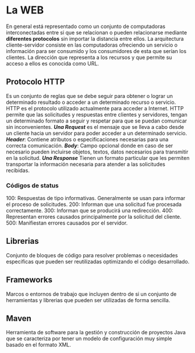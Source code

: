 # La WEB

En general está representado como un conjunto de computadoras interconectadas entre si que se relacionan o pueden relacionarse mediante **diferentes protocolos** sin importar la distancia entre ellos.
La arquitectura cliente-servidor consiste en las computadoras ofreciendo un servicio o información para ser consumido y los consumidores de esta que serían los clientes.
La dirección  que representa a los recursos y que permite su acceso a ellos es conocida como URL.

## Protocolo HTTP
Es un conjunto de reglas que se debe seguir para obtener o lograr un determinado resultado o acceder a un determinado recurso o servicio. HTTP es el protocolo utilizado actualmente para acceder a Internet. HTTP permite que las solicitudes y respuestas entre clientes y servidores, tengan un determinado formato a seguir y respetar para que se puedan comunicar sin inconvenientes.
***Una Request*** es el mensaje que se lleva a cabo desde un cliente hacia un servidor para poder acceder a un determinado servicio. 
***Header***: Contiene atributos o especificaciones necesarias para una correcta comunicación.
***Body***: Campo opcional donde en caso de ser necesario pueden incluirse objetos, textos, datos necesarios para transmitir en la solicitud. 
***Una Response*** Tienen un formato particular que les permiten transportar la información necesaria para atender a las solicitudes recibidas.

### Códigos de status
100: Respuestas de tipo informativas. Generalmente se usan para informar el proceso de solicitudes.
200: Informan que una solicitud fue procesada correctamente.
300: Informan que se producirá una redirección.
400: Representan errores causados principalmente por la solicitud del cliente.
500: Manifiestan errores causados por el servidor.

## Librerias
Conjunto de bloques de código para resolver problemas o necesidades especificas que pueden ser reutilizadas optimizando el código desarrollado.
## Frameworks
Marcos o entornos de trabajo que incluyen dentro de si un conjunto de herramientas y librerias que pueden ser utilizadas de forma sencilla.

## Maven
Herramienta de software para la gestión y construcción de proyectos Java que se caracteriza por tener un modelo de configuración muy simple basado en el formato XML.

